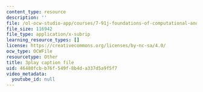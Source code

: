 ```yaml
---
content_type: resource
description: ''
file: /ol-ocw-studio-app/courses/7-91j-foundations-of-computational-and-systems-biology-spring-2014/46480fcbb76f549f8b4da337d5a9f5f7_6ROBp57G2ZI.vtt
file_size: 116942
file_type: application/x-subrip
learning_resource_types: []
license: https://creativecommons.org/licenses/by-nc-sa/4.0/
ocw_type: OCWFile
resourcetype: Other
title: 3play caption file
uid: 46480fcb-b76f-549f-8b4d-a337d5a9f5f7
video_metadata:
  youtube_id: null
---
```

